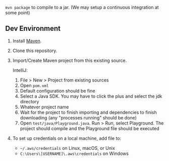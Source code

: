 `mvn package` to compile to a jar. (We may setup a continuous integration at some point)

## Dev Environment

1. Install [Maven](https://maven.apache.org/download.cgi).

2. Clone this repository.

3. Import/Create Maven project from this existing source.

   IntelliJ:
      1. File > New > Project from existing sources
      2. Open `pom.xml`
      3. Default configuration should be fine
      4. Select a Java SDK. You may have to click the plus and select the jdk directory
      5. Whatever project name
      6. Wait for the project to finish importing and dependencies to finish downloading (any "processes running" should be done)
      7. Open `test/java/Playground.java`. Run > Run, select Playground. The project should compile and the Playground file should be executed

4. To set up credentials on a local machine, add file to:
   * `~/.aws/credentials` on Linux, macOS, or Unix
   * `C:\Users\[USERNAME]\.aws\credentials` on Windows
